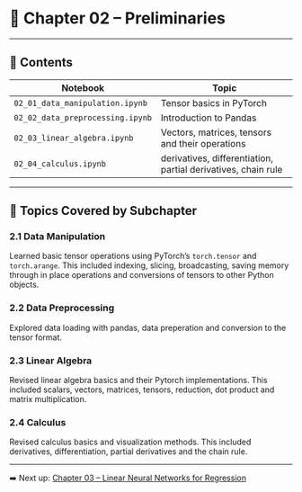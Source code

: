 # 📘 Chapter 02 – Preliminaries

<!--TODO: write text-->
<!-- This chapter covers essential mathematical and programming foundations needed for deep learning. I implemented the concepts in separate notebooks, each focusing on one topic.-->

---

## 📂 Contents

| Notebook | Topic |
|----------|-------|
| `02_01_data_manipulation.ipynb` | Tensor basics in PyTorch |
| `02_02_data_preprocessing.ipynb` | Introduction to Pandas |
| `02_03_linear_algebra.ipynb` | Vectors, matrices, tensors and their operations |
| `02_04_calculus.ipynb` | derivatives, differentiation, partial derivatives, chain rule |

---

## 📌 Topics Covered by Subchapter

### 2.1 Data Manipulation

Learned basic tensor operations using PyTorch’s `torch.tensor` and `torch.arange`. This included indexing, slicing, broadcasting, saving memory through in place operations and conversions of tensors to other Python objects.

### 2.2 Data Preprocessing

Explored data loading with pandas, data preperation and conversion to the tensor format.

### 2.3 Linear Algebra

Revised linear algebra basics and their Pytorch implementations. This included scalars, vectors, matrices, tensors, reduction, dot product and matrix multiplication.

### 2.4 Calculus

Revised calculus basics and visualization methods. This included derivatives, differentiation, partial derivatives and the chain rule.

---

➡️ Next up: [Chapter 03 – Linear Neural Networks for Regression](../chapter_03_linear_neural_networks_for_regression/)
